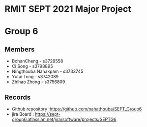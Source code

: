 # RMIT SEPT 2021 Major Project

# Group 6

## Members
* BohanCheng - s3729558
* Ci Song - s3798895
* Ningthouba Nahakpam - s3733745
* Yutai Tong - s3742089
* Zhihao Zhong - s3756809

## Records

* Github repository :https://github.com/nahathouba/SEFT_Group6
* jira Board : https://sept-group6.atlassian.net/jira/software/projects/SEPTG6
	
<!-- ## Code documentation - Release 0.1.0 - date
* feature 1
* feature 2
* feature 3 -->
  

<!-- To run the application locally : 
1) cd into each and every microservice (ms_booking, ms_availability, ms_profiles, ms_service) and run :
2) ./mvnw package && java -jar target/ms_[microservice]-0.0.1-SNAPSHOT.jar
3) cd into FrontEnd/myfirstapp
4) run "npm install"
5) run "npm start" -->



